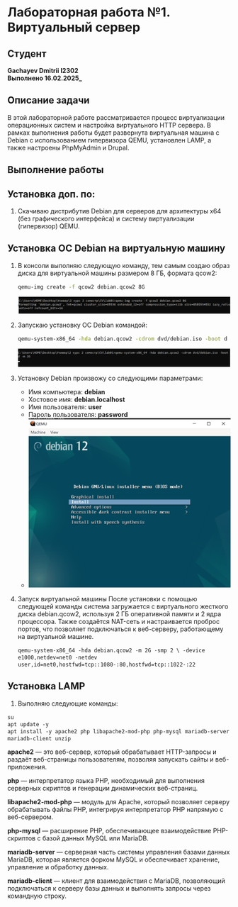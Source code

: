 # Лабораторная работа №1. Виртуальный сервер

## Студент
**Gachayev Dmitrii I2302**  
**Выполнено 16.02.2025_**  

## Описание задачи
В этой лабораторной работе рассматривается процесс виртуализации операционных систем и настройка виртуального HTTP сервера. В рамках выполнения работы будет развернута виртуальная машина с Debian с использованием гипервизора QEMU, установлен LAMP, а также настроены PhpMyAdmin и Drupal.
## Выполнение работы
## Установка доп. по: 
1. Скачиваю дистрибутив Debian для серверов для архитектуры x64 (без графического интерфейса) и систему виртуализации (гипервизор) QEMU.
## Установка ОС Debian на виртуальную машину
1. В консоли выполняю следующую команду, тем самым создаю образ диска для виртуальной машины размером 8 ГБ, формата qcow2:
   ```sh
   qemu-img create -f qcow2 debian.qcow2 8G
   ```
   
   ![image](screenshots/Screenshot_1.png)
   
3. Запускаю установку OC Debian командой:
   ```sh
   qemu-system-x86_64 -hda debian.qcow2 -cdrom dvd/debian.iso -boot d -m 2G
   ```
   
   ![image](screenshots/Screenshot_3.png)
   
4. Установку Debian произвожу со следующими параметрами: 
   - Имя компьютера: **debian**
   - Хостовое имя: **debian.localhost**
   - Имя пользователя: **user**
   - Пароль пользователя: **password**
   - 
     ![image](screenshots/Screenshot_2.png)
     
5. Запуск виртуальной машины
   После установки с помощью следующей команды система загружается с виртуального жесткого диска debian.qcow2, используя 2 ГБ оперативной памяти и 2 ядра процессора. Также создаётся NAT-сеть и  настраивается проброс портов, что позволяет подключаться к веб-серверу, работающему на виртуальной машине.
   ```
   qemu-system-x86_64 -hda debian.qcow2 -m 2G -smp 2 \ -device e1000,netdev=net0 -netdev user,id=net0,hostfwd=tcp::1080-:80,hostfwd=tcp::1022-:22
   ```
## Установка LAMP
   1. Выполняю следующие команды:
 ```
su
apt update -y
apt install -y apache2 php libapache2-mod-php php-mysql mariadb-server mariadb-client unzip

```

**apache2** — это веб-сервер, который обрабатывает HTTP-запросы и раздаёт веб-страницы пользователям, позволяя запускать сайты и веб-приложения.

**php** — интерпретатор языка PHP, необходимый для выполнения серверных скриптов и генерации динамических веб-страниц.

**libapache2-mod-php** — модуль для Apache, который позволяет серверу обрабатывать файлы PHP, интегрируя интерпретатор PHP напрямую с веб-сервером.

**php-mysql** — расширение PHP, обеспечивающее взаимодействие PHP-скриптов с базой данных MySQL или MariaDB.

**mariadb-server** — серверная часть системы управления базами данных MariaDB, которая является форком MySQL и обеспечивает хранение, управление и обработку данных.

**mariadb-client** — клиент для взаимодействия с MariaDB, позволяющий подключаться к серверу базы данных и выполнять запросы через командную строку.
